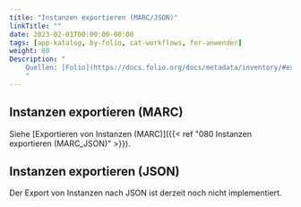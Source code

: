 ```yaml
---
title: "Instanzen exportieren (MARC/JSON)"
linkTitle: ""
date: 2023-02-01T00:00:00-00:00
tags: [app-katalog, by-folio, cat-workflows, for-anwender]
weight: 80
Description: "
    Quellen: [Folio](https://docs.folio.org/docs/metadata/inventory/#exporting-instances-marc) & [GBV](https://info.gbv.de/pages/viewpage.action?pageId=852492494)
    "
---
```


## Instanzen exportieren (MARC)

Siehe [Exportieren von Instanzen (MARC)]({{< ref "080 Instanzen exportieren (MARC_JSON)" >}}).

## Instanzen exportieren (JSON)

Der Export von Instanzen nach JSON ist derzeit noch nicht implementiert.

